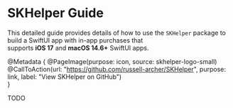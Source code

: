 # SKHelper Guide

This detailed guide provides details of how to use the `SKHelper` package to build a SwiftUI app with in-app purchases that  
supports **iOS 17** and **macOS 14.6+** SwiftUI apps. 

@Metadata {
    @PageImage(purpose: icon, source: skhelper-logo-small)
    @CallToAction(url: "https://github.com/russell-archer/SKHelper", purpose: link, label: "View SKHelper on GitHub")    
}

TODO
